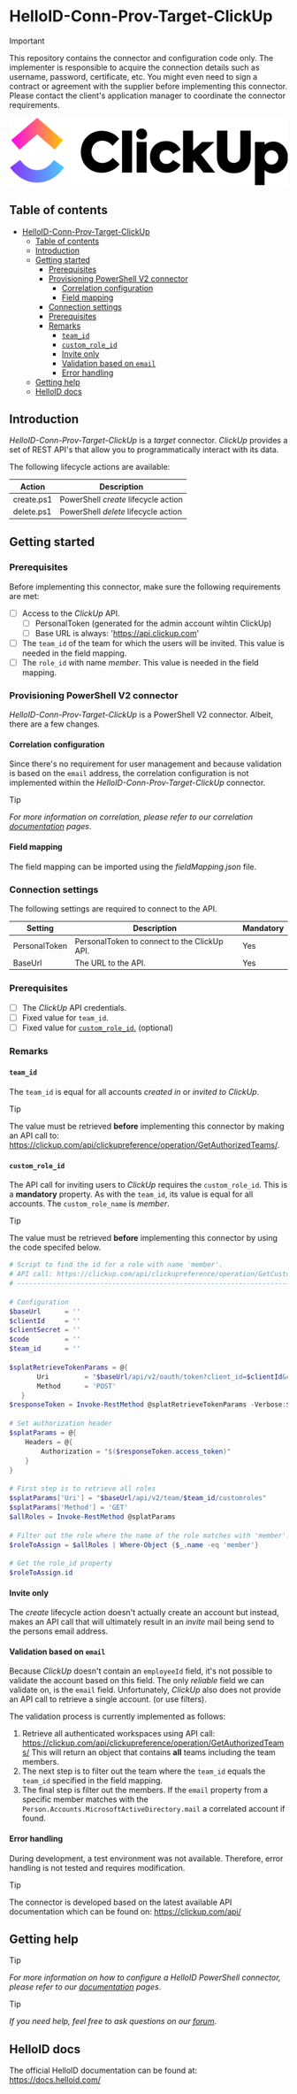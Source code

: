 
# HelloID-Conn-Prov-Target-ClickUp

> [!IMPORTANT]
> This repository contains the connector and configuration code only. The implementer is responsible to acquire the connection details such as username, password, certificate, etc. You might even need to sign a contract or agreement with the supplier before implementing this connector. Please contact the client's application manager to coordinate the connector requirements.


<p align="center">
  <img src="./Logo.png">
</p>

## Table of contents

- [HelloID-Conn-Prov-Target-ClickUp](#helloid-conn-prov-target-clickup)
  - [Table of contents](#table-of-contents)
  - [Introduction](#introduction)
  - [Getting started](#getting-started)
    - [Prerequisites](#prerequisites)
    - [Provisioning PowerShell V2 connector](#provisioning-powershell-v2-connector)
      - [Correlation configuration](#correlation-configuration)
      - [Field mapping](#field-mapping)
    - [Connection settings](#connection-settings)
    - [Prerequisites](#prerequisites-1)
    - [Remarks](#remarks)
      - [`team_id`](#team_id)
      - [`custom_role_id`](#custom_role_id)
      - [Invite only](#invite-only)
      - [Validation based on `email`](#validation-based-on-email)
      - [Error handling](#error-handling)
  - [Getting help](#getting-help)
  - [HelloID docs](#helloid-docs)

## Introduction

_HelloID-Conn-Prov-Target-ClickUp_ is a _target_ connector. _ClickUp_ provides a set of REST API's that allow you to programmatically interact with its data.

The following lifecycle actions are available:

| Action     | Description                          |
| ---------- | ------------------------------------ |
| create.ps1 | PowerShell _create_ lifecycle action |
| delete.ps1 | PowerShell _delete_ lifecycle action |

## Getting started

### Prerequisites

Before implementing this connector, make sure the following requirements are met:

- [ ] Access to the _ClickUp_ API.
  - [ ] PersonalToken (generated for the admin account wihtin ClickUp)
  - [ ] Base URL is always: 'https://api.clickup.com'
- [ ] The `team_id` of the team for which the users will be invited. This value is needed in the field mapping.
- [ ] The `role_id` with name _member_. This value is needed in the field mapping.

### Provisioning PowerShell V2 connector

_HelloID-Conn-Prov-Target-ClickUp_ is a PowerShell V2 connector. Albeit, there are a few changes.

#### Correlation configuration

Since there's no requirement for user management and because validation is based on the `email` address, the correlation configuration is not implemented within the _HelloID-Conn-Prov-Target-ClickUp_ connector.

> [!TIP]
> _For more information on correlation, please refer to our correlation [documentation](https://docs.helloid.com/en/provisioning/target-systems/powershell-v2-target-systems/correlation.html) pages_.

#### Field mapping

The field mapping can be imported using the _fieldMapping.json_ file.

### Connection settings

The following settings are required to connect to the API.

| Setting       | Description                                  | Mandatory |
| ------------- | -------------------------------------------- | --------- |
| PersonalToken | PersonalToken to connect to the ClickUp API. | Yes       |
| BaseUrl       | The URL to the API.                          | Yes       |

### Prerequisites

- [ ] The _ClickUp_ API credentials.
- [ ] Fixed value for `team_id`.
- [ ] Fixed value for [`custom_role_id`.](#custom_role_id) (optional)

### Remarks

#### `team_id`

The `team_id` is equal for all accounts _created in_ or _invited to_ _ClickUp_.

>[!TIP]
> The value must be retrieved __before__ implementing this connector by making an API call to: https://clickup.com/api/clickupreference/operation/GetAuthorizedTeams/.

#### `custom_role_id`

The API call for inviting users to _ClickUp_ requires the `custom_role_id`. This is a __mandatory__ property. As with the `team_id`, its value is equal for all accounts. The `custom_role_name` is _member_.

>[!TIP]
>The value must be retrieved __before__ implementing this connector by using the code specifed below.
> ```powershell
> # Script to find the id for a role with name 'member'.
> # API call: https://clickup.com/api/clickupreference/operation/GetCustomRoles/
> # -----------------------------------------------------------------------------
>
> # Configuration
> $baseUrl      = ''
> $clientId     = ''
> $clientSecret = ''
> $code         = ''
> $team_id      = ''
>
> $splatRetrieveTokenParams = @{
>        Uri         = "$baseUrl/api/v2/oauth/token?client_id=$clientId&client_secret=$clientSecret&code=$code"
>        Method      = 'POST'
>    }
> $responseToken = Invoke-RestMethod @splatRetrieveTokenParams -Verbose:$false
>
> # Set authorization header
> $splatParams = @{
>     Headers = @{
>         Authorization = "$($responseToken.access_token)"
>     }
> }
>
> # First step is to retrieve all roles
> $splatParams['Uri'] = "$baseUrl/api/v2/team/$team_id/customroles"
> $splatParams['Method'] = 'GET'
> $allRoles = Invoke-RestMethod @splatParams
>
> # Filter out the role where the name of the role matches with 'member'.
> $roleToAssign = $allRoles | Where-Object {$_.name -eq 'member'}
>
> # Get the role_id property
> $roleToAssign.id
> ```

#### Invite only

The _create_ lifecycle action doesn't actually create an account but instead, makes an API call that will ultimately result in an _invite_ mail being send to the persons email address.

#### Validation based on `email`

Because _ClickUp_ doesn't contain an `employeeId` field, it's not possible to validate the account based on this field. The only _reliable_ field we can validate on, is the `email` field. Unfortunately, _ClickUp_ also does not provide an API call to retrieve a single account. (or use filters).

The validation process is currently implemented as follows:

1. Retrieve all authenticated workspaces using API call: https://clickup.com/api/clickupreference/operation/GetAuthorizedTeams/ This will return an object that contains __all__ teams including the team members.
2. The next step is to filter out the team where the `team_id` equals the `team_id` specified in the field mapping.
3. The final step is filter out the members. If the `email` property from a specific member matches with the `Person.Accounts.MicrosoftActiveDirectory.mail` a correlated account if found.

#### Error handling

During development, a test environment was not available. Therefore, error handling is not tested and requires modification.

> [!TIP]
> The connector is developed based on the latest available API documentation which can be found on: https://clickup.com/api/

## Getting help

> [!TIP]
> _For more information on how to configure a HelloID PowerShell connector, please refer to our [documentation](https://docs.helloid.com/en/provisioning/target-systems/powershell-v2-target-systems.html) pages_.

> [!TIP]
>  _If you need help, feel free to ask questions on our [forum](https://forum.helloid.com)_.

## HelloID docs

The official HelloID documentation can be found at: https://docs.helloid.com/
